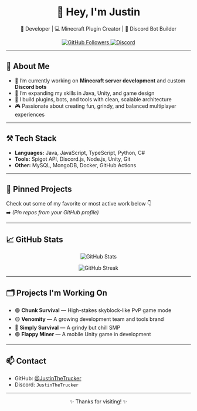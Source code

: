 <h1 align="center">👋 Hey, I'm Justin</h1>

<p align="center">
  🚀 Developer | 💻 Minecraft Plugin Creator | 🤖 Discord Bot Builder  
</p>

<p align="center">
  <a href="https://github.com/JustinTheTrucker">
    <img src="https://img.shields.io/github/followers/JustinTHeTrucker?label=Follow&style=social" alt="GitHub Followers">
  </a>
  <a href="https://discord.com/users/267305778619088896">
    <img src="https://img.shields.io/badge/JustinTheTrucker%231234-7289da?logo=discord" alt="Discord">
  </a>
</p>

---

## 🧠 About Me

- 🔭 I’m currently working on **Minecraft server development** and custom **Discord bots**
- 🌱 I’m expanding my skills in Java, Unity, and game design
- 💼 I build plugins, bots, and tools with clean, scalable architecture
- 🎮 Passionate about creating fun, grindy, and balanced multiplayer experiences

---

## ⚒️ Tech Stack

- **Languages:** Java, JavaScript, TypeScript, Python, C#
- **Tools:** Spigot API, Discord.js, Node.js, Unity, Git
- **Other:** MySQL, MongoDB, Docker, GitHub Actions

---

## 📌 Pinned Projects

Check out some of my favorite or most active work below 👇  
➡️ *(Pin repos from your GitHub profile)*

---

## 📈 GitHub Stats

<p align="center">
  <img src="https://github-readme-stats.vercel.app/api?username=JustinTheTrucker&show_icons=true&theme=tokyonight" alt="GitHub Stats">
</p>

<p align="center">
  <img src="https://streak-stats.demolab.com?user=JustinTheTrucker&theme=tokyonight" alt="GitHub Streak">
</p>

---

## 🗂️ Projects I'm Working On

- 🟢 **Chunk Survival** — High-stakes skyblock-like PvP game mode
- 🟡 **Venomity** — A growing development team and tools brand
- 🔵 **Simply Survival** — A grindy but chill SMP
- 🟣 **Flappy Miner** — A mobile Unity game in development

---

## 📫 Contact

- GitHub: [@JustinTheTrucker](https://github.com/JustinTheTrucker)
- Discord: `JustinTheTrucker`

---

<p align="center">✨ Thanks for visiting! ✨</p>
